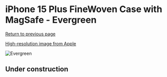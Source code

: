 # iPhone 15 Plus FineWoven Case with MagSafe - Evergreen

[Return to previous page](/iphone_15)

[High-resolution image from Apple](https://store.storeimages.cdn-apple.com/8756/as-images.apple.com/is/MT4F3?wid=4500&hei=4500&fmt=png)

<div style="width: 512px"><img src="/almost_uncompressed/MT4F3.webp" alt="Evergreen"></div>

## Under construction
